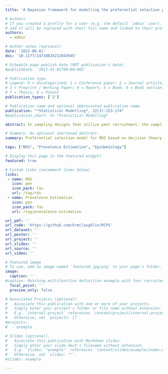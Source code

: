 ```yaml
---
title: 'A Bayesian framework for modelling the preferential selection process in respondent-driven sampling'

# Authors
# If you created a profile for a user (e.g. the default `admin` user), write the username (folder name) here
# and it will be replaced with their full name and linked to their profile.
authors:
  - admin

# Author notes (optional)
date: '2022-06-01'
doi: '10.1177/1471082X211043945'

# Schedule page publish date (NOT publication's date).
#publishDate: '2017-01-01T00:00:00Z'

# Publication type.
# Legend: 0 = Uncategorized; 1 = Conference paper; 2 = Journal article;
# 3 = Preprint / Working Paper; 4 = Report; 5 = Book; 6 = Book section;
# 7 = Thesis; 8 = Patent
publication_types: ['2']

# Publication name and optional abbreviated publication name.
publication: "*Statistical Modelling*, 22(3):153-174"
#publication_short: In *Statistical Modelling*

abstract: In sampling designs that utilize peer recruitment, the sampling process is partially unknown and must be modelled to make inference about the population and estimate standard outcomes like prevalence. We develop a Bayesian model for the recruitment process for respondent-driven sampling (RDS), a network sampling methodology used worldwide to sample hidden populations that are not reachable by conventional sampling techniques, including those at high risk for HIV/AIDS. Current models for the RDS sampling process typically assume that recruitment occurs randomly given the population social network, but this is likely untrue in practice. To model preferential selection on covariates, we develop a sequential two-sided rational choice framework, which allows generative probabilistic network models to be created for the RDS sampling process. In the rational choice framework, members of the population make recruitment and participation choices based on observable nodal and dyadic covariates to maximize their utility given constraints. Inference is made about recruitment preferences given the observed recruitment chain in a Bayesian framework by incorporating the latent utilities and sampling from the joint posterior distribution via Markov chain Monte Carlo. We present simulation results and apply the model to an RDS study of Francophone migrants in Rabat, Morocco.

# Summary. An optional shortened abstract.
summary: Preferential selection model for RDS based on decision theory.

tags: ["RDS", "Prevalence Estimation", "Epidemiology"]

# Display this page in the Featured widget?
featured: true

# Custom links (uncomment lines below)
links:
 - name: RDS
   icon: pen
   icon_pack: fas
   url: /tag/rds
 - name: Prevalence Estimation
   icon: pen
   icon_pack: fas
   url: /tag/prevalence-estimation

url_pdf: ''
url_code: 'https://github.com/krmclaughlin/RCPS'
url_dataset: ''
url_poster: ''
url_project: ''
url_slides: ''
url_source: ''
url_video: ''

# Featured image
# To use, add an image named `featured.jpg/png` to your page's folder.
image:
  caption: ''
#caption: Matching multifunction definition example with four recruiters (circles), six peers (squares), and two coupons. Recruiters and peers make actions, indicated by arrows originating from the node, whereas abstentions and declensions (hexagons) are passive.
  focal_point: ''
  preview_only: false

# Associated Projects (optional).
#   Associate this publication with one or more of your projects.
#   Simply enter your project's folder or file name without extension.
#   E.g. `internal-project` references `content/project/internal-project/index.md`.
#   Otherwise, set `projects: []`.
#projects:
#  - example

# Slides (optional).
#   Associate this publication with Markdown slides.
#   Simply enter your slide deck's filename without extension.
#   E.g. `slides: "example"` references `content/slides/example/index.md`.
#   Otherwise, set `slides: ""`.
#slides: example

---
```


